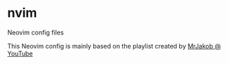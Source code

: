 # nvim
Neovim config files

This Neovim config is mainly based on the playlist created by [MrJakob @ YouTube](https://www.youtube.com/playlist?list=PLy68GuC77sURrnMNi2XR1h58m674KOvLG)

